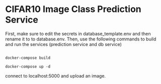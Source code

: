 # CIFAR10 Image Class Prediction Service

First, make sure to edit the secrets in database_template.env and then rename it to to database.env. Then, use the following commands to build and run the services (prediction service and db service)


```

docker-compose build

docker-compose up -d

```


connect to localhost:5000 and upload an image.
